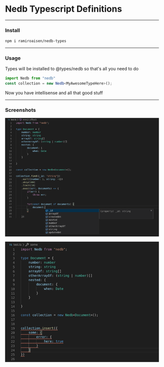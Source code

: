# Nedb Typescript Definitions

---
### Install
```sh
npm i ramiroaisen/nedb-types
```



---

### Usage
Types will be installed to @types/nedb so that's all you need to do
```typescript
import Nedb from "nedb"
const collection = new Nedb<MyAwesomeTypeHere>();
```
Now you have intellisense and all that good stuff

---

### Screenshots

![Nedb Typescript Definitions](screenshots/example.png)

![Nedb Typescript Definitions](screenshots/example-error.png)
